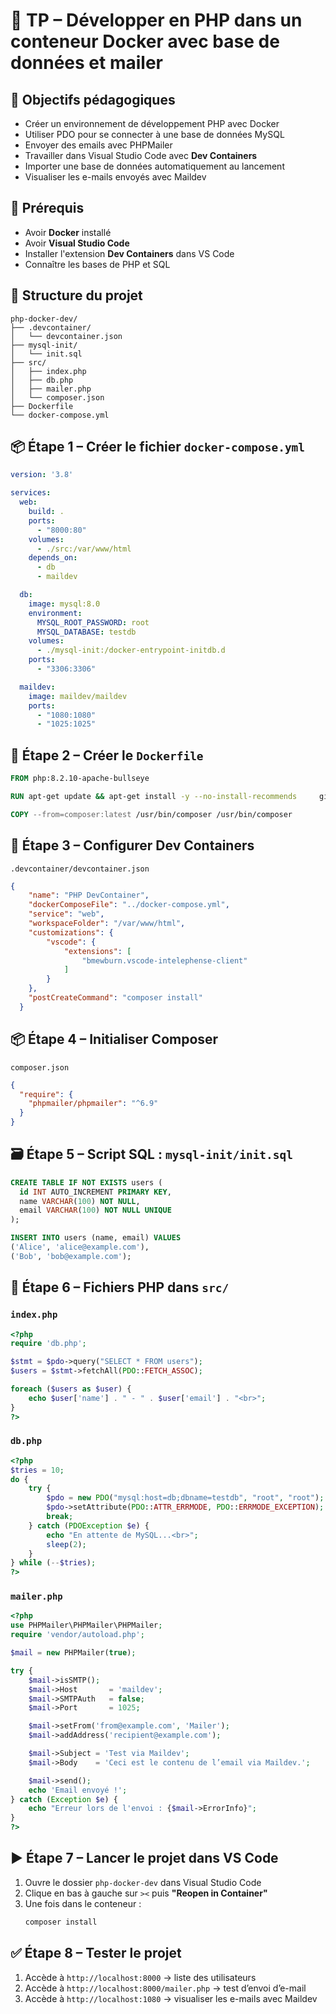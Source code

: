 # 🚀 TP – Développer en PHP dans un conteneur Docker avec base de données et mailer

## 🎯 Objectifs pédagogiques

- Créer un environnement de développement PHP avec Docker
- Utiliser PDO pour se connecter à une base de données MySQL
- Envoyer des emails avec PHPMailer
- Travailler dans Visual Studio Code avec **Dev Containers**
- Importer une base de données automatiquement au lancement
- Visualiser les e-mails envoyés avec Maildev

## 🔧 Prérequis

- Avoir **Docker** installé
- Avoir **Visual Studio Code**
- Installer l'extension **Dev Containers** dans VS Code
- Connaître les bases de PHP et SQL

## 📁 Structure du projet

```
php-docker-dev/
├── .devcontainer/
│   └── devcontainer.json
├── mysql-init/
│   └── init.sql
├── src/
│   ├── index.php
│   ├── db.php
│   ├── mailer.php
│   └── composer.json
├── Dockerfile
└── docker-compose.yml
```

## 📦 Étape 1 – Créer le fichier `docker-compose.yml`

```yaml
version: '3.8'

services:
  web:
    build: .
    ports:
      - "8000:80"
    volumes:
      - ./src:/var/www/html
    depends_on:
      - db
      - maildev

  db:
    image: mysql:8.0
    environment:
      MYSQL_ROOT_PASSWORD: root
      MYSQL_DATABASE: testdb
    volumes:
      - ./mysql-init:/docker-entrypoint-initdb.d
    ports:
      - "3306:3306"

  maildev:
    image: maildev/maildev
    ports:
      - "1080:1080"
      - "1025:1025"
```

## 🐘 Étape 2 – Créer le `Dockerfile`

```dockerfile
FROM php:8.2.10-apache-bullseye

RUN apt-get update && apt-get install -y --no-install-recommends     git     unzip     zip     libpq-dev     libzip-dev     && docker-php-ext-install zip pdo pdo_mysql     && apt-get clean && rm -rf /var/lib/apt/lists/*

COPY --from=composer:latest /usr/bin/composer /usr/bin/composer
```

## 🐳 Étape 3 – Configurer Dev Containers

`.devcontainer/devcontainer.json`

```json
{
    "name": "PHP DevContainer",
    "dockerComposeFile": "../docker-compose.yml",
    "service": "web",
    "workspaceFolder": "/var/www/html",
    "customizations": {
        "vscode": {
            "extensions": [
                "bmewburn.vscode-intelephense-client"
            ]
        }
    },
    "postCreateCommand": "composer install"
  }
```

## 📦 Étape 4 – Initialiser Composer

`composer.json`

```json
{
  "require": {
    "phpmailer/phpmailer": "^6.9"
  }
}
```

## 🗃️ Étape 5 – Script SQL : `mysql-init/init.sql`

```sql
CREATE TABLE IF NOT EXISTS users (
  id INT AUTO_INCREMENT PRIMARY KEY,
  name VARCHAR(100) NOT NULL,
  email VARCHAR(100) NOT NULL UNIQUE
);

INSERT INTO users (name, email) VALUES
('Alice', 'alice@example.com'),
('Bob', 'bob@example.com');
```

## 🧠 Étape 6 – Fichiers PHP dans `src/`

### `index.php`

```php
<?php
require 'db.php';

$stmt = $pdo->query("SELECT * FROM users");
$users = $stmt->fetchAll(PDO::FETCH_ASSOC);

foreach ($users as $user) {
    echo $user['name'] . " - " . $user['email'] . "<br>";
}
?>
```

### `db.php`

```php
<?php
$tries = 10;
do {
    try {
        $pdo = new PDO("mysql:host=db;dbname=testdb", "root", "root");
        $pdo->setAttribute(PDO::ATTR_ERRMODE, PDO::ERRMODE_EXCEPTION);
        break;
    } catch (PDOException $e) {
        echo "En attente de MySQL...<br>";
        sleep(2);
    }
} while (--$tries);
?>
```

### `mailer.php`

```php
<?php
use PHPMailer\PHPMailer\PHPMailer;
require 'vendor/autoload.php';

$mail = new PHPMailer(true);

try {
    $mail->isSMTP();
    $mail->Host       = 'maildev';
    $mail->SMTPAuth   = false;
    $mail->Port       = 1025;

    $mail->setFrom('from@example.com', 'Mailer');
    $mail->addAddress('recipient@example.com');

    $mail->Subject = 'Test via Maildev';
    $mail->Body    = 'Ceci est le contenu de l’email via Maildev.';

    $mail->send();
    echo 'Email envoyé !';
} catch (Exception $e) {
    echo "Erreur lors de l'envoi : {$mail->ErrorInfo}";
}
?>
```

## ▶️ Étape 7 – Lancer le projet dans VS Code

1. Ouvre le dossier `php-docker-dev` dans Visual Studio Code
2. Clique en bas à gauche sur `><` puis **"Reopen in Container"**
3. Une fois dans le conteneur :
   ```bash
   composer install
   ```

## ✅ Étape 8 – Tester le projet

1. Accède à `http://localhost:8000` → liste des utilisateurs
2. Accède à `http://localhost:8000/mailer.php` → test d’envoi d’e-mail
3. Accède à `http://localhost:1080` → visualiser les e-mails avec Maildev
